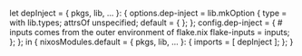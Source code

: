 let depInject = { pkgs, lib, ... }: {
options.dep-inject = lib.mkOption {
type = with lib.types; attrsOf unspecified;
default = { };
};
config.dep-inject = { # inputs comes from the outer environment of flake.nix
flake-inputs = inputs;
};
};
in {
nixosModules.default = { pkgs, lib, ... }: {
imports = [ depInject ];
};
}
